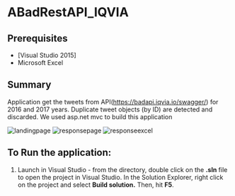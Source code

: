 # ABadRestAPI_IQVIA

## Prerequisites
- [Visual Studio 2015]
- Microsoft Excel

## Summary

Application get the tweets from API(https://badapi.iqvia.io/swagger/) for 2016 and 2017 years. Duplicate tweet objects (by ID) are detected and discarded. We used asp.net mvc to build this application 


![landingpage][landingpage]
![responsepage][responsepage]
![responseexcel][responseexcel]

## To Run the application:

1) Launch in Visual Studio - from the directory, double click on the **.sln** file to open the project in Visual Studio.
In the Solution Explorer, right click on the project and select **Build solution.** Then, hit **F5**. 



[landingpage]:
/landing_page.png
[responsepage]:
/result_page.png
[responseexcel]:
/response_Excel.png
